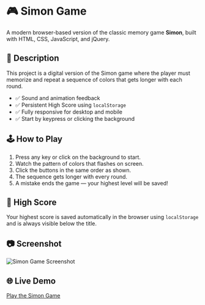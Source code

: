 # 🎮 Simon Game

A modern browser-based version of the classic memory game **Simon**, built with HTML, CSS, JavaScript, and jQuery.

## 🔹 Description

This project is a digital version of the Simon game where the player must memorize and repeat a sequence of colors that gets longer with each round.

- ✅ Sound and animation feedback
- ✅ Persistent High Score using `localStorage`
- ✅ Fully responsive for desktop and mobile
- ✅ Start by keypress or clicking the background

## 🕹️ How to Play

1. Press any key or click on the background to start.
2. Watch the pattern of colors that flashes on screen.
3. Click the buttons in the same order as shown.
4. The sequence gets longer with every round.
5. A mistake ends the game — your highest level will be saved!

## 💾 High Score

Your highest score is saved automatically in the browser using `localStorage` and is always visible below the title.

## 📷 Screenshot

![Simon Game Screenshot](https://github.com/user-attachments/assets/b6d0d88c-c75b-4c34-9105-b4b2247eccfb)

## 🌐 Live Demo

[Play the Simon Game](https://szgeri25.github.io/simon-game/)
